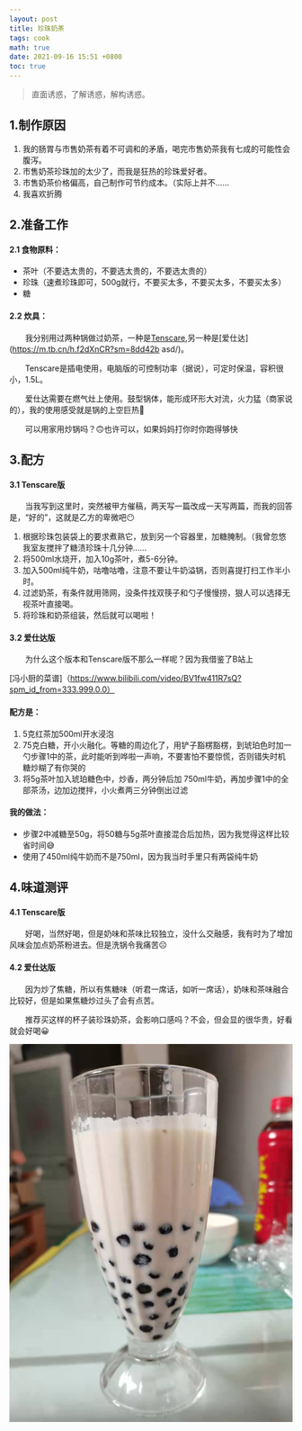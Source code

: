 ```yaml
---
layout: post
title: 珍珠奶茶
tags: cook
math: true
date: 2021-09-16 15:51 +0800
toc: true
---
```


> 直面诱惑，了解诱惑，解构诱惑。

## 1.制作原因

1. 我的肠胃与市售奶茶有着不可调和的矛盾，喝完市售奶茶我有七成的可能性会腹泻。
2. 市售奶茶珍珠加的太少了，而我是狂热的珍珠爱好者。
3. 市售奶茶价格偏高，自己制作可节约成本。（实际上并不……
4. 我喜欢折腾



## 2.准备工作

#### 2.1 食物原料：

-  茶叶（不要选太贵的，不要选太贵的，不要选太贵的）
-  珍珠（速煮珍珠即可，500g就行，不要买太多，不要买太多，不要买太多）
-  糖 

#### 2.2 炊具：

&emsp;&emsp;我分别用过两种锅做过奶茶，一种是[Tenscare]( https://m.tb.cn/h.fdWhkvF?sm=d26ab8),另一种是[爱仕达](https://m.tb.cn/h.f2dXnCR?sm=8dd42b  asd/)。

&emsp;&emsp;Tenscare是插电使用，电脑版的可控制功率（据说），可定时保温，容积很小，1.5L。

&emsp;&emsp;爱仕达需要在燃气灶上使用。鼓型锅体，能形成环形大对流，火力猛（商家说的），我的使用感受就是锅的上空巨热🥵

&emsp;&emsp;可以用家用炒锅吗？🙃也许可以，如果妈妈打你时你跑得够快

## 3.配方

#### 3.1 Tenscare版

&emsp;&emsp;当我写到这里时，突然被甲方催稿，两天写一篇改成一天写两篇，而我的回答是，“好的”，这就是乙方的卑微吧😶

1. 根据珍珠包装袋上的要求煮熟它，放到另一个容器里，加糖腌制。（我曾忽悠我室友搅拌了糖渍珍珠十几分钟……
2. 将500ml水烧开，加入10g茶叶，煮5-6分钟。
3. 加入500ml纯牛奶，咕噜咕噜，注意不要让牛奶溢锅，否则喜提打扫工作半小时。
4. 过滤奶茶，有条件就用筛网，没条件找双筷子和勺子慢慢捞，狠人可以选择无视茶叶直接喝。
5. 将珍珠和奶茶组装，然后就可以喝啦！

#### 3.2 爱仕达版

&emsp;&emsp;为什么这个版本和Tenscare版不那么一样呢？因为我借鉴了B站上

[冯小厨的菜谱]（https://www.bilibili.com/video/BV1fw411R7sQ?spm_id_from=333.999.0.0）

#### 配方是：

1. 5克红茶加500ml开水浸泡
2. 75克白糖，开小火融化。等糖的周边化了，用铲子豁楞豁楞，到琥珀色时加一勺步骤1中的茶，此时能听到哗啦一声响，不要害怕不要惊慌，否则错失时机糖炒糊了有你哭的
3. 将5g茶叶加入琥珀糖色中，炒香，两分钟后加 750ml牛奶，再加步骤1中的全部茶汤，边加边搅拌，小火煮两三分钟倒出过滤

#### 我的做法：

- 步骤2中减糖至50g，将50糖与5g茶叶直接混合后加热，因为我觉得这样比较省时间😅
- 使用了450ml纯牛奶而不是750ml，因为我当时手里只有两袋纯牛奶



## 4.味道测评

#### 4.1 Tenscare版

&emsp;&emsp;好喝，当然好喝，但是奶味和茶味比较独立，没什么交融感，我有时为了增加风味会加点奶茶粉进去。但是洗锅令我痛苦☹

#### 4.2 爱仕达版

&emsp;&emsp;因为炒了焦糖，所以有焦糖味（听君一席话，如听一席话），奶味和茶味融合比较好，但是如果焦糖炒过头了会有点苦。



&emsp;&emsp;推荐买这样的杯子装珍珠奶茶，会影响口感吗？不会，但会显的很华贵，好看就会好喝😀

![](/assets/pictures/milk-tea.jpg)






